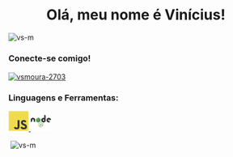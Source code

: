 <h1 align="center">Olá, meu nome é Vinícius!</h1>


<p align="left"> <img src="https://komarev.com/ghpvc/?username=vs-m&label=Profile%20views&color=0e75b6&style=flat" alt="vs-m" /> </p>

<h3 align="left">Conecte-se comigo!</h3>
<p align="left">
<a href="https://linkedin.com/in/vsmoura-2703" target="blank"><img align="center" src="https://raw.githubusercontent.com/rahuldkjain/github-profile-readme-generator/master/src/images/icons/Social/linked-in-alt.svg" alt="vsmoura-2703" height="30" width="40" /></a>
</p>

<h3 align="left">Linguagens e Ferramentas: </h3>
<p align="left"> <a href="https://developer.mozilla.org/en-US/docs/Web/JavaScript" target="_blank" rel="noreferrer"> <img src="https://raw.githubusercontent.com/devicons/devicon/master/icons/javascript/javascript-original.svg" alt="javascript" width="40" height="40"/> </a> <a href="https://nodejs.org" target="_blank" rel="noreferrer"> <img src="https://raw.githubusercontent.com/devicons/devicon/master/icons/nodejs/nodejs-original-wordmark.svg" alt="nodejs" width="40" height="40"/> </a> </p>

<p>&nbsp;<img align="center" src="https://github-readme-stats.vercel.app/api?username=vs-m&show_icons=true&theme=synthwave&locale=en" alt="vs-m" /></p>
